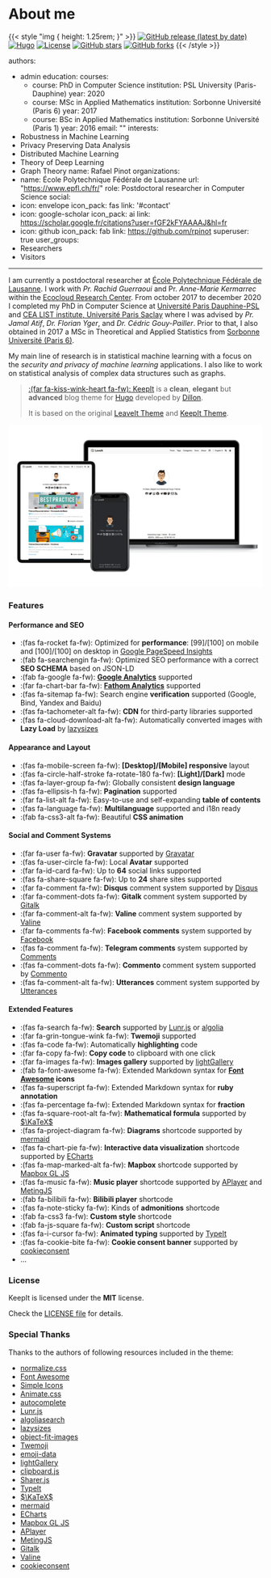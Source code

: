 # About me


{{< style "img { height: 1.25rem; }" >}}
[![GitHub release (latest by date)](https://img.shields.io/github/v/release/dillonzq/KeepIt?style=flat-square)](https://github.com/Fastbyte01/KeepIt/releases)
[![Hugo](https://img.shields.io/badge/Hugo-%5E0.62.0-ff4088?style=flat-square&logo=hugo)](https://gohugo.io/)
[![License](https://img.shields.io/github/license/dillonzq/KeepIt?style=flat-square)](https://github.com/Fastbyte01/KeepIt/blob/master/LICENSE)
[![GitHub stars](https://img.shields.io/github/stars/dillonzq/KeepIt?style=social)](https://github.com/Fastbyte01/KeepIt)
[![GitHub forks](https://img.shields.io/github/forks/dillonzq/KeepIt?style=social)](https://github.com/Fastbyte01/KeepIt/fork)
{{< /style >}}

authors:
- admin
education:
  courses:
  - course: PhD in Computer Science
    institution: PSL University (Paris-Dauphine)
    year: 2020
  - course: MSc in Applied Mathematics
    institution: Sorbonne Université (Paris 6)
    year: 2017
  - course: BSc in Applied Mathematics
    institution: Sorbonne Université (Paris 1)
    year: 2016
email: ""
interests:
- Robustness in Machine Learning
- Privacy Preserving Data Analysis
- Distributed Machine Learning
- Theory of Deep Learning
- Graph Theory
name: Rafael Pinot
organizations:
- name: École Polytechnique Fédérale de Lausanne
  url: "https://www.epfl.ch/fr/"
role: Postdoctoral researcher in Computer Science
social:
- icon: envelope
  icon_pack: fas
  link: '#contact'
- icon: google-scholar
  icon_pack: ai
  link: https://scholar.google.fr/citations?user=fGF2kFYAAAAJ&hl=fr
- icon: github
  icon_pack: fab
  link: https://github.com/rpinot
superuser: true
user_groups:
- Researchers
- Visitors
---


I am currently a postdoctoral researcher at [École 
Polytechnique Fédérale de Lausanne](https://www.epfl.ch/fr/). I work with *Pr. Rachid Guerraoui* and Pr. *Anne-Marie Kermarrec* within the [Ecocloud Research Center](https://ecocloud.ch/). From october 2017 to december 2020 I completed my PhD in Computer Science at [Université  Paris Dauphine-PSL](https://www.psl.eu/universite/nos-etablissements/luniversite-psl/universite-paris-dauphine) and [CEA LIST institute, Université Paris Saclay](http://www-list.cea.fr/) where I was advised by *Pr. Jamal Atif*, *Dr. Florian Yger*, and *Dr. Cédric Gouy-Pailler*. Prior to that, I also obtained in 2017 a MSc in Theoretical and Applied Statistics from [Sorbonne Université (Paris 6)](http://www.sorbonne-universite.fr/). 

My main line of research is in statistical machine learning with a focus on the *security and privacy of machine learning* applications. I also like to work on statistical analysis of complex data structures such as graphs.

> [:(far fa-kiss-wink-heart fa-fw): KeepIt](https://github.com/Fastbyte01/KeepIt) is a **clean**, **elegant** but **advanced** blog theme for [Hugo](https://gohugo.io/) developed by [Dillon](https://dillonzq.com).
>
> It is based on the original [LeaveIt Theme](https://github.com/liuzc/LeaveIt) and [KeepIt Theme](https://github.com/Fastbyte01/KeepIt).

![Hugo Theme KeepIt](/images/Apple-Devices-Preview.png "Hugo Theme KeepIt")

### Features

#### Performance and SEO

* :(fas fa-rocket fa-fw): Optimized for **performance**: [99]/[100] on mobile and [100]/[100] on desktop in [Google PageSpeed Insights](https://developers.google.com/speed/pagespeed/insights)
* :(fab fa-searchengin fa-fw): Optimized SEO performance with a correct **SEO SCHEMA** based on JSON-LD
* :(fab fa-google fa-fw): **[Google Analytics](https://analytics.google.com/analytics)** supported
* :(far fa-chart-bar fa-fw): **[Fathom Analytics](https://usefathom.com/)** supported
* :(fas fa-sitemap fa-fw): Search engine **verification** supported (Google, Bind, Yandex and Baidu)
* :(fas fa-tachometer-alt fa-fw): **CDN** for third-party libraries supported
* :(fas fa-cloud-download-alt fa-fw): Automatically converted images with **Lazy Load** by [lazysizes](https://github.com/aFarkas/lazysizes)

#### Appearance and Layout

* :(fas fa-mobile-screen fa-fw): **[Desktop]/[Mobile] responsive** layout
* :(fas fa-circle-half-stroke fa-rotate-180 fa-fw): **[Light]/[Dark]** mode
* :(fas fa-layer-group fa-fw): Globally consistent **design language**
* :(fas fa-ellipsis-h fa-fw): **Pagination** supported
* :(far fa-list-alt fa-fw): Easy-to-use and self-expanding **table of contents**
* :(fas fa-language fa-fw): **Multilanguage** supported and i18n ready
* :(fab fa-css3-alt fa-fw): Beautiful **CSS animation**

#### Social and Comment Systems

* :(far fa-user fa-fw): **Gravatar** supported by [Gravatar](https://gravatar.com)
* :(fas fa-user-circle fa-fw): Local **Avatar** supported
* :(far fa-id-card fa-fw): Up to **64** social links supported
* :(fas fa-share-square fa-fw): Up to **24** share sites supported
* :(far fa-comment fa-fw): **Disqus** comment system supported by [Disqus](https://disqus.com)
* :(far fa-comment-dots fa-fw): **Gitalk** comment system supported by [Gitalk](https://github.com/gitalk/gitalk)
* :(far fa-comment-alt fa-fw): **Valine** comment system supported by [Valine](https://valine.js.org/)
* :(far fa-comments fa-fw): **Facebook comments** system supported by [Facebook](https://developers.facebook.com/docs/plugins/comments/)
* :(fas fa-comment fa-fw): **Telegram comments** system supported by [Comments](https://comments.app/)
* :(fas fa-comment-dots fa-fw): **Commento** comment system supported by [Commento](https://commento.io/)
* :(fas fa-comment-alt fa-fw): **Utterances** comment system supported by [Utterances](https://utteranc.es/)

#### Extended Features

* :(fas fa-search fa-fw): **Search** supported by [Lunr.js](https://lunrjs.com/) or [algolia](https://www.algolia.com/)
* :(far fa-grin-tongue-wink fa-fw): **Twemoji** supported
* :(fas fa-code fa-fw): Automatically **highlighting** code
* :(far fa-copy fa-fw): **Copy code** to clipboard with one click
* :(far fa-images fa-fw): **Images gallery** supported by [lightGallery](https://github.com/sachinchoolur/lightgallery)
* :(fab fa-font-awesome fa-fw): Extended Markdown syntax for **[Font Awesome](https://fontawesome.com/) icons**
* :(fas fa-superscript fa-fw): Extended Markdown syntax for **ruby annotation**
* :(fas fa-percentage fa-fw): Extended Markdown syntax for **fraction**
* :(fas fa-square-root-alt fa-fw): **Mathematical formula** supported by [$\KaTeX$](https://katex.org/)
* :(fas fa-project-diagram fa-fw): **Diagrams** shortcode supported by [mermaid](https://github.com/mermaid-js/mermaid)
* :(fas fa-chart-pie fa-fw): **Interactive data visualization** shortcode supported by [ECharts](https://echarts.apache.org/)
* :(fas fa-map-marked-alt fa-fw): **Mapbox** shortcode supported by [Mapbox GL JS](https://docs.mapbox.com/mapbox-gl-js)
* :(fas fa-music fa-fw): **Music player** shortcode supported by [APlayer](https://github.com/MoePlayer/APlayer) and [MetingJS](https://github.com/metowolf/MetingJS)
* :(fab fa-bilibili fa-fw): **Bilibili player** shortcode
* :(fas fa-note-sticky fa-fw): Kinds of **admonitions** shortcode
* :(fab fa-css3 fa-fw): **Custom style** shortcode
* :(fab fa-js-square fa-fw): **Custom script** shortcode
* :(fas fa-i-cursor fa-fw): **Animated typing** supported by [TypeIt](https://typeitjs.com/)
* :(fas fa-cookie-bite fa-fw): **Cookie consent banner** supported by [cookieconsent](https://github.com/osano/cookieconsent)
* ...

### License

KeepIt is licensed under the **MIT** license.

Check the [LICENSE file](https://github.com/Fastbyte01/KeepIt/blob/master/LICENSE) for details.

### Special Thanks

Thanks to the authors of following resources included in the theme:

* [normalize.css](https://github.com/necolas/normalize.css)
* [Font Awesome](https://fontawesome.com/)
* [Simple Icons](https://github.com/simple-icons/simple-icons)
* [Animate.css](https://daneden.github.io/animate.css/)
* [autocomplete](https://github.com/algolia/autocomplete)
* [Lunr.js](https://lunrjs.com/)
* [algoliasearch](https://github.com/algolia/algoliasearch-client-javascript)
* [lazysizes](https://github.com/aFarkas/lazysizes)
* [object-fit-images](https://github.com/fregante/object-fit-images)
* [Twemoji](https://github.com/twitter/twemoji)
* [emoji-data](https://github.com/iamcal/emoji-data)
* [lightGallery](https://github.com/sachinchoolur/lightgallery)
* [clipboard.js](https://github.com/zenorocha/clipboard.js)
* [Sharer.js](https://github.com/ellisonleao/sharer.js)
* [TypeIt](https://typeitjs.com/)
* [$\KaTeX$](https://katex.org/)
* [mermaid](https://github.com/mermaid-js/mermaid)
* [ECharts](https://echarts.apache.org/)
* [Mapbox GL JS](https://docs.mapbox.com/mapbox-gl-js)
* [APlayer](https://github.com/MoePlayer/APlayer)
* [MetingJS](https://github.com/metowolf/MetingJS)
* [Gitalk](https://github.com/gitalk/gitalk)
* [Valine](https://valine.js.org/)
* [cookieconsent](https://github.com/osano/cookieconsent)

